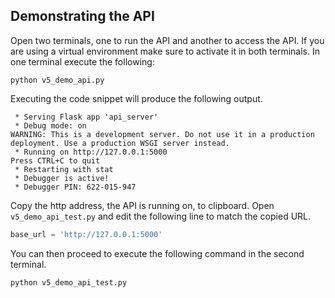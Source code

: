 ## Demonstrating the API

Open two terminals, one to run the API and another to access the API. If you are using a virtual environment make sure to activate it in both terminals. In one terminal execute the following:
```
python v5_demo_api.py
```
Executing the code snippet will produce the following output.
```
 * Serving Flask app 'api_server'
 * Debug mode: on
WARNING: This is a development server. Do not use it in a production deployment. Use a production WSGI server instead.
 * Running on http://127.0.0.1:5000
Press CTRL+C to quit
 * Restarting with stat
 * Debugger is active!
 * Debugger PIN: 622-015-947
```

Copy the http address, the API is running on, to clipboard. Open `v5_demo_api_test.py` and edit the following line to match the copied URL.
```python
base_url = 'http://127.0.0.1:5000'
```

You can then proceed to execute the following command in the second terminal.
```
python v5_demo_api_test.py
```

